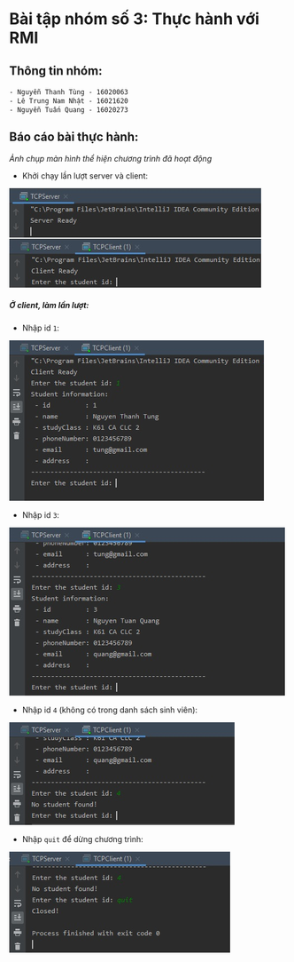 # Bài tập nhóm số 3: Thực hành với RMI

## Thông tin nhóm:
    - Nguyễn Thanh Tùng - 16020063
    - Lê Trung Nam Nhật - 16021620
    - Nguyễn Tuấn Quang - 16020273
    

## Báo cáo bài thực hành:
*Ảnh chụp màn hình thể hiện chương trình đã hoạt động*

- Khởi chạy lần lượt server và client:

![](screenshots/start.jpg)

##### Ở client, làm lần lượt:

- Nhập id `1`:

![](screenshots/1.jpg)

- Nhập id `3`:

![](screenshots/3.jpg)

- Nhập id `4` (không có trong danh sách sinh viên):

![](screenshots/notfound.jpg)

- Nhập `quit` để dừng chương trình:

![](screenshots/quit.jpg)
